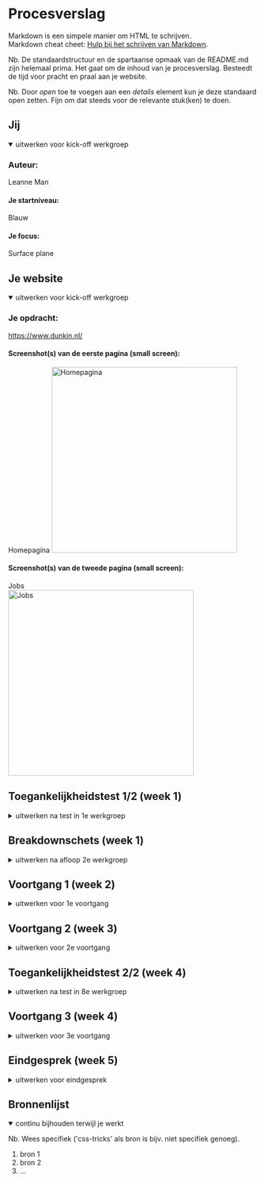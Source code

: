 # Procesverslag
Markdown is een simpele manier om HTML te schrijven.  
Markdown cheat cheet: [Hulp bij het schrijven van Markdown](https://github.com/adam-p/markdown-here/wiki/Markdown-Cheatsheet).

Nb. De standaardstructuur en de spartaanse opmaak van de README.md zijn helemaal prima. Het gaat om de inhoud van je procesverslag. Besteedt de tijd voor pracht en praal aan je website.

Nb. Door *open* toe te voegen aan een *details* element kun je deze standaard open zetten. Fijn om dat steeds voor de relevante stuk(ken) te doen.





## Jij

<details open>
  <summary>uitwerken voor kick-off werkgroep</summary>

  ### Auteur:
  Leanne Man

  #### Je startniveau:
  Blauw

  #### Je focus:
  Surface plane
 
</details>





## Je website

<details open>
  <summary>uitwerken voor kick-off werkgroep</summary>

  ### Je opdracht:
  https://www.dunkin.nl/

  #### Screenshot(s) van de eerste pagina (small screen): 
  Homepagina 
  <img src="readme-images/homepagina.jpg" width="375px" alt="Homepagina">

  #### Screenshot(s) van de tweede pagina (small screen):
  Jobs  
  <img src="readme-images/jobs.jpg" width="375px" alt="Jobs">
 
</details>



## Toegankelijkheidstest 1/2 (week 1)

<details>
  <summary>uitwerken na test in 1e werkgroep</summary>

  ### Bevindingen
  Lijst met je bevindingen die in de test naar voren kwamen:

  #### Screenreader
  De screenreader vond ik persoonlijk het meest lastig om te gebruiken. De voice praatte te snel en het was lastig bijhouden waar je nou precies in de website stond. (Ook al kan ik het wel zien, het bleef lastig). Maar mensen die screenreaders gebruiken hebben het tempo van de stem nog sneller werd er verteld door de docent, voor hun zou het dus geen probleem zijn.

  Voor mij zou de oplossing zijn langzamer praten. Dan kan ik goed verstaan en beter begrijpen waar ik precies op de website bevindt. Ook is het fijn als verschillende animaties worden uitgelegd voor de gebruiker of dat foto's worden beschreven met de screenreader.

  #### Muis en Toetsenbord 
  De website Dunkin' is over het algemeen wel goed te besturen met muis en het toetsenbord. Je ziet alleen de omlijning soms niet goed (die waar door de gebruiker kan zien waar die op staat), maar dat geld voor alle websites in het algemeen.

  Hoe dit opgelost kan worden is best simpel, denk aan: een dikkere omlijning, betere en duidelijkere verschillende states (focus state, hover state etc.)

  #### Motoriek (shocks, elastiekjes)
  <img src="readme-images/elastiekjes.jpg" width="375px">
  <img src="readme-images/ballon.jpg" width="375px">

  De website is lastig te besturen als je een minder goede motoriek hebt. Zelf vonden wij dit natuurlijk ook wennen, mensen waarbij dit altijd is zijn het natuurlijk meer gewend. Maar het is nog steeds vervelend om te gebruiken, soms klik je bijvoorbeeld op de verkeerde knop en het scrollen gaat ook langzamer.

  Als oplossing kan het gebruik van toetsenbord helpen. Het is bijvoorbeeld veel makkelijker om d.m.v. spatie te scrollen i.p.v. echt te scrollen.

  #### Visueel (brillen, contrast, kleurenblind, dark/light). 
  <img src="readme-images/visueel1.jpg" width="375px">
  <img src="readme-images/visueel2.jpg" width="375px">
  <img src="readme-images/visueel3.jpg" width="375px">
  <img src="readme-images/visueel4.jpg" width="375px">

  Met verschillende brillen hebben wij de Dunkin' site bekeken. De Peripheral field loss en central field loss, blur/glare bril waren bijvoorbeeld vooral irritant, maar de low contrast en met vlekjes vielen wel mee: Met deze was de site nog wel te besturen.

  <img src="readme-images/visueel5.jpg" width="375px">
  <img src="readme-images/visueel6.jpg" width="375px">
  <img src="readme-images/visueel7.jpg" width="375px">
  <img src="readme-images/visueel8.jpg" width="375px">

  Met andere kleuren en de darkmode was de Dunkin' site prima bestuurbaar. Sommige kleuren kunnen wel wat duidelijker.

  Hoe kan het opgelost worden? Sommige kleuren kunnen wel wat duidelijker/verandert worden.

</details>



## Breakdownschets (week 1)

<details>
  <summary>uitwerken na afloop 2e werkgroep</summary>

  ### de hele pagina: 
  <img src="readme-images/dummy-plaatje.jpg" width="375px" alt="breakdown van de hele pagina">

  ### dynamisch deel (bijv menu): 
  <img src="readme-images/dummy-plaatje.jpg" width="375px" alt="breakdown van een dynamisch deel">

  ### wellicht nog een dynamisch deel (bijv filter): 
  <img src="readme-images/dummy-plaatje.jpg" width="375px" alt="breakdown van nog een dynamisch deel">

</details>





## Voortgang 1 (week 2)

<details>
  <summary>uitwerken voor 1e voortgang</summary>

  ### Stand van zaken
  hier dit ging goed & dit was lastig (neem ook screenshots op van delen van je website en code)


  ### Agenda voor meeting
  samen met je groepje opstellen

  | Leanne Man | Betoel | Daphne | Tijn |
  | img in Github | Responsive | Code inspringen | CSS
  | code in Github | HTML volgorde | Caroussel | HTML   | ---
  | Javascript     | 3 menu's | HTML volgorde |  | ---
  | Sections als img ? | Github  | ---  | --- | ---


  ### Verslag van meeting
  hier na afloop snel de uitkomsten van de meeting vastleggen

  - Geen class bij sections gebruiken (Custom properties hiervoor gebruiken)
  - Geen px gebruiken in CSS maar em (dus omzetten)
  - H1 naar img (Logo van Dunkin')

</details>


## Voortgang 2 (week 3)

<details>
  <summary>uitwerken voor 2e voortgang</summary>

  ### Stand van zaken
  hier dit ging goed & dit was lastig (neem ook screenshots op van delen van je website en code)


  ### Agenda voor meeting
  samen met je groepje opstellen

  | Leanne Man     | student 2          | student 3    | student 4        |
  | ---            | ---                | ---          | ---              |
  | dit bespreken  | en dit             | en ik dit    | en dan ik dat    |
  | en dat ook nog | dit als er tijd is | nog een punt | dit wil ik zeker |
  | ...            | ...                | ...          | ...              |


  ### Verslag van meeting
  hier na afloop snel de uitkomsten van de meeting vastleggen

  - punt 1
  - punt 2
  - nog een punt
- ...

</details>


## Toegankelijkheidstest 2/2 (week 4)

<details>
  <summary>uitwerken na test in 8e werkgroep</summary>

  ### Bevindingen
  Lijst met je bevindingen die in de test naar voren kwamen (geef ook aan wat er verbeterd is):

  #### Screenreader
  Hier korte omschrijving (met indien nodig afbeeldingen)

  Hier een omschrijving van hoe het opgelost kan worden (met indien nodig afbeeldingen)


  #### Muis en Toetsenbord 
  Hier korte omschrijving (met indien nodig afbeeldingen)

  Hier een omschrijving van hoe het opgelost kan worden (met indien nodig afbeeldingen)


  #### Motoriek (shocks, elastiekjes)
  Hier korte omschrijving (met indien nodig afbeeldingen)

  Hier een omschrijving van hoe het opgelost kan worden (met indien nodig afbeeldingen)


  #### Visueel (brillen, contrast, kleurenblind, dark/light). 
  Hier korte omschrijving (met indien nodig afbeeldingen)

  Hier een omschrijving van hoe het opgelost kan worden (met indien nodig afbeeldingen)

</details>





## Voortgang 3 (week 4)

<details>
  <summary>uitwerken voor 3e voortgang</summary>

  ### Stand van zaken
  hier dit ging goed & dit was lastig (neem ook screenshots op van delen van je website en code)


  ### Agenda voor meeting
  samen met je groepje opstellen

  | student 1      | student 2          | student 3    | student 4        |
  | ---            | ---                | ---          | ---              |
  | dit bespreken  | en dit             | en ik dit    | en dan ik dat    |
  | en dat ook nog | dit als er tijd is | nog een punt | dit wil ik zeker |
  | ...            | ...                | ...          | ...              |


  ### Verslag van meeting
  hier na afloop snel de uitkomsten van de meeting vastleggen

  - punt 1
  - punt 2
  - nog een punt
  - ...

</details>





## Eindgesprek (week 5)

<details>
  <summary>uitwerken voor eindgesprek</summary>

  ### Je uitkomst - karakteristiek screenshots:
  <img src="readme-images/dummy-plaatje.jpg" width="375px" alt="uitomst opdracht 1">


  ### Dit ging goed/Heb ik geleerd: 
  Korte omschrijving met plaatjes

  <img src="readme-images/dummy-plaatje.jpg" width="375px" alt="top">


  ### Dit was lastig/Is niet gelukt:
  Korte omschrijving met plaatjes

  <img src="readme-images/dummy-plaatje.jpg" width="375px" alt="bummer">
</details>





## Bronnenlijst

<details open>
  <summary>continu bijhouden terwijl je werkt</summary>

  Nb. Wees specifiek ('css-tricks' als bron is bijv. niet specifiek genoeg).

  1. bron 1
  2. bron 2
  3. ...

</details>
